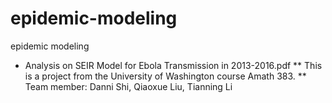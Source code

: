 # epidemic-modeling
epidemic modeling

* Analysis on SEIR Model for Ebola Transmission in 2013-2016.pdf
** This is a project from the University of Washington course Amath 383. 
** Team member: Danni Shi, Qiaoxue Liu, Tianning Li

